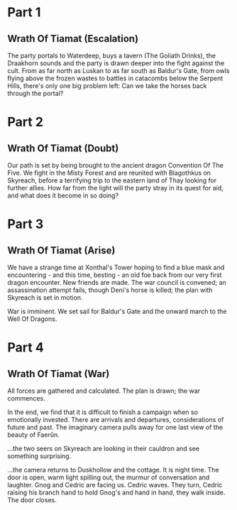 # Part 1
## Wrath Of Tiamat (Escalation)

The party portals to Waterdeep, buys a tavern (The Goliath Drinks), the Draakhorn sounds and the party is drawn deeper into the fight against the cult. From as far north as Luskan to as far south as Baldur's Gate, from owls flying above the frozen wastes to battles in catacombs below the Serpent Hills, there's only one big problem left: Can we take the horses back through the portal?



# Part 2
## Wrath Of Tiamat (Doubt)

Our path is set by being brought to the ancient dragon Convention Of The Five. We fight in the Misty Forest and are reunited with Blagothkus on Skyreach, before a terrifying trip to the eastern land of Thay looking for further allies. How far from the light will the party stray in its quest for aid, and what does it become in so doing?



# Part 3
## Wrath Of Tiamat (Arise)

We have a strange time at Xonthal's Tower hoping to find a blue mask and encountering - and this time, besting - an old foe back from our very first dragon encounter. New friends are made. The war council is convened; an assassination attempt fails, though Deni's horse is killed; the plan with Skyreach is set in motion.

War is imminent. We set sail for Baldur's Gate and the onward march to the Well Of Dragons.



# Part 4
## Wrath Of Tiamat (War)

All forces are gathered and calculated. The plan is drawn; the war commences.

In the end, we find that it is difficult to finish a campaign when so emotionally invested. There are arrivals and departures, considerations of future and past. The imaginary camera pulls away for one last view of the beauty of Faerûn.

...the two seers on Skyreach are looking in their cauldron and see something surprising.

...the camera returns to Duskhollow and the cottage. It is night time. The door is open, warm light spilling out, the murmur of conversation and laughter. Gnog and Cedric are facing us. Cedric waves. They turn, Cedric raising his branch hand to hold Gnog's and hand in hand, they walk inside. The door closes.
